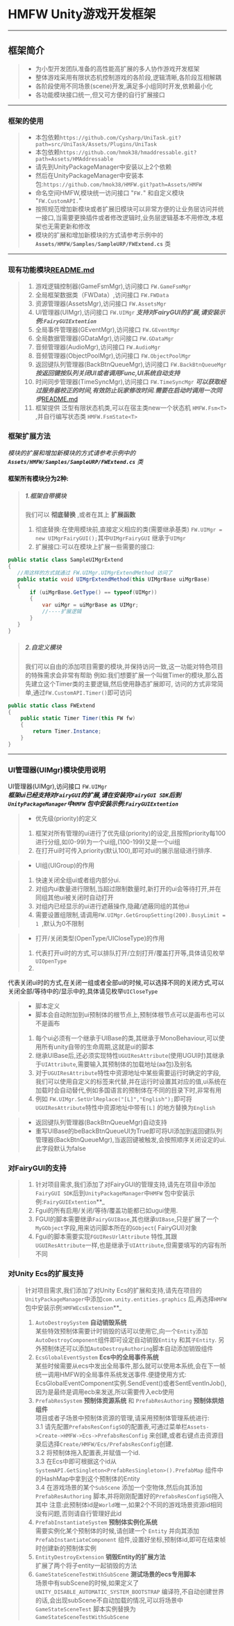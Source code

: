 # HMFW Unity游戏开发框架

***

## 框架简介

> * 为小型开发团队准备的高性能高扩展的多人协作游戏开发框架
>* 整体游戏采用有限状态机控制游戏的各阶段,逻辑清晰,各阶段互相解耦
>* 各阶段使用不同场景(scene)开发,满足多小组同时开发,依赖最小化
>* 各功能模块接口统一,但又可方便的自行扩展接口

***

### 框架的使用

> * 本包依赖`https://github.com/Cysharp/UniTask.git?path=src/UniTask/Assets/Plugins/UniTask`
>* 本包依赖`https://github.com/hmok38/hmaddressable.git?path=Assets/HMAddressable`
>* 请先到UnityPackageManager中安装以上2个依赖
>* 然后在UnityPackageManager中安装本包:`https://github.com/hmok38/HMFW.git?path=Assets/HMFW`
>* 命名空间HMFW,模块统一访问接口 "`FW.`" 和自定义模块 "`FW.CustomAPI.`"
>* 按照规范增加新模块或者扩展旧模块可以非常方便的让业务层访问并统一接口,当需要更换插件或者修改逻辑时,业务层逻辑基本不用修改,本框架也无需更新和修改
>* 模块的扩展和增加新模块的方式请参考示例中的 **`Assets/HMFW/Samples/SampleURP/FWExtend.cs`** 类

***

### 现有功能模块[README.md](README.md)

> 1. 游戏逻辑控制器(GameFsmMgr),访问接口 `FW.GameFsmMgr`
>2. 全局框架数据类（FWData）,访问接口 `FW.FWData`
>3. 资源管理器(AssetsMgr),访问接口 `FW.AssetsMgr`
>4. UI管理器(UIMgr),访问接口 `FW.UIMgr` _**支持对FairyGUI的扩展,请安装示例:`FairyGUIExtention`**_
>5. 全局事件管理器(GEventMgr),访问接口 `FW.GEventMgr`
>6. 全局数据管理器(GDataMgr),访问接口 `FW.GDataMgr`
>7. 音频管理器(AudioMgr),访问接口 `FW.AudioMgr`
>8. 音频管理器(ObjectPoolMgr),访问接口 `FW.ObjectPoolMgr`
>9. 返回键队列管理器(BackBtnQueueMgr),访问接口 `FW.BackBtnQueueMgr`
    _**按返回键按队列关闭UI或者调用Func,UI系统自动支持**_
>10. 时间同步管理器(TimeSyncMgr),访问接口 `FW.TimeSyncMgr`
     _**可以获取经过服务器校正的时间,有效防止玩家修改时间.需要在启动时调用一次同步**_[README.md](README.md)
> 11.  框架提供 泛型有限状态机类,可以在宿主类new一个状态机 `HMFW.Fsm<T>` ,并自行编写状态类 `HMFW.FsmState<T>`
### 框架扩展方法

_模块的扩展和增加新模块的方式请参考示例中的 **`Assets/HMFW/Samples/SampleURP/FWExtend.cs`** 类_

#### 框架所有模块分为2种:

> ##### 1.框架自带模块
> 我们可以 **彻底替换** ,或者在其上 **扩展函数**
>1. 彻底替换:在使用模块前,直接定义相应的类(需要继承基类) `FW.UIMgr = new UIMgrFairyGUI();`其中`UIMgrFairyGUI`
    继承于`UIMgr`
>2. 扩展接口:可以在模块上扩展一些需要的接口:

 ```csharp
public static class SampleUIMgrExtend
{
    //用这样的方式就通过 FW.UIMgr.UIMgrExtendMethod 访问了
    public static void UIMgrExtendMethod(this UIMgrBase uiMgrBase)
    {
        if (uiMgrBase.GetType() == typeof(UIMgr))
        {
            var uiMgr = uiMgrBase as UIMgr;
            //----扩展逻辑
        }
    }
}
```

> ##### 2.自定义模块
> 我们可以自由的添加项目需要的模块,并保持访问一致,这一功能对特色项目的特殊需求会非常有帮助
> 例如:我们想要扩展一个叫做Timer的模块,那么首先建立这个Timer类的主要逻辑,然后使用静态扩展即可,
> 访问的方式非常简单,通过`FW.CustomAPI.Timer()`即可访问

```csharp
public static class FWExtend
{
    public static Timer Timer(this FW fw)
    {
        return Timer.Instance;
    }
}
```

 ***

### UI管理器(UIMgr)模块使用说明

UI管理器(UIMgr),访问接口 `FW.UIMgr`  
_**框架ui已经支持对`FairyGUI`的扩展,请在安装完`FairyGUI SDK`后到`UnityPackageManager`中`HMFW`
包中安装示例:`FairyGUIExtention`**_
> * 优先级(priority)的定义
>1. 框架对所有管理的ui进行了优先级(priority)的设定,且按照priority每100进行分组,如(0-99)为一个ui组,(100-199)又是一个ui组
>2. 在打开ui时可传入priority(默认100),即可对ui的展示层级进行排序.

> * UI组(UIGroup)的作用
>1. 快速关闭全组ui或者组内部分ui.
>2. 对组内ui数量进行限制,当超过限制数量时,新打开的ui会等待打开,并在同组其他ui被关闭时自动打开
>3. 对组内已经显示的ui进行遮蔽操作,隐藏/遮蔽同组的其他ui
>4. 需要设置组限制,请调用`FW.UIMgr.GetGroupSetting(200).BusyLimit = 1 `,默认为0不限制

> * 打开/关闭类型(OpenType/UICloseType)的作用
>1. 代表打开ui时的方式,可以排队打开/立刻打开/覆盖打开等,具体请见枚举`UIOpenType`
>2.
代表关闭ui时的方式,在关闭一组或者全部ui的时候,可以选择不同的关闭方式,可以关闭全部/等待中的/显示中的,具体请见枚举`UICloseType`

> * 脚本定义
>* 脚本会自动附加到ui预制体的根节点上,预制体根节点可以是画布也可以不是画布
>1. 每个ui必须有一个继承于UIBase的类,其继承于MonoBehaviour,可以使用所有unity自带的生命周期,这就是ui的脚本
>2. 继承UIBase后,还必须实现特性`UGUIResAttribute`(使用UGUI时)其继承于`UIAttribute`,需要输入其预制体的加载地址(aa包)及别名
>3. 对于`UGUIResAttribute`特性中资源地址中某些需要运行时确定的字段,我们可以使用自定义的标签来代替,并在运行时设置其对应的值,ui系统在加载时会自动替代,例如多国语言的预制体在不同的目录下时,非常有用
>4. 例如 `FW.UIMgr.SetUrlReplace("[L]","English");`即可将`UGUIResAttribute`特性中资源地址中带有`[L]`
    的地方替换为`English`

> * 返回键队列管理器(BackBtnQueueMgr)自动支持
>* 重写UIBase的beBackBtnQueueUI为True即可将UI添加到返回键队列管理器(BackBtnQueueMgr),当返回键被触发,会按照顺序关闭设定的ui.此字段默认为false

### 对FairyGUI的支持

> 1. 针对项目需求,我们添加了对FairyGUI的管理支持,请先在项目中添加`FairyGUI SDK`后到`UnityPackageManager`中`HMFW`
     包中安装示例:`FairyGUIExtention`**_
>2. Fgui的所有启用/关闭/等待/覆盖功能都已如ugui使用.
>3. FGUI的脚本需要继承`FairyGUIBase`,其也继承`UIBase`,只是扩展了一个`MyGObject`字段,用来访问脚本所在的`GObject`(
    FairyGUI)对象
>4. Fgui的脚本需要实现`FGUIResUrlAttribute` 特性,其跟`UGUIResAttribute`一样,也是继承于`UIAttribute`,但需要填写的内容有所不同

### 对Unity Ecs的扩展支持

> 针对项目需求,我们添加了对Unity Ecs的扩展和支持,请先在项目的`UnityPackageManager`中添加`com.unity.entities.graphics`
> 后,再选择`HMFW`包中安装示例:`HMFWEcsExtension`**_
>1. `AutoDestroySystem` **自动销毁系统**  
    某些特效预制体需要计时销毁的话可以使用它,向一个`Entity`添加`AutoDestroyComponent`组件即可设定自动销毁`Entity`
    和其`子Entity`.
    另外预制体还可以添加`AutoDestroyAuthoring`脚本自动添加销毁组件
>2. `EcsGlobalEventSystem` **Ecs中的全局事件系统**  
    某些时候需要从ecs中发出全局事件,那么就可以使用本系统,会在下一帧统一调用HMFW的全局事件系统发送事件.便捷使用方式:
    EcsGlobalEventComponent实例.SendEvent()或者SentEventInJob(),因为是最终是调用ecb来发送,所以需要传入ecb使用
>3. `PrefabResSystem` **预制体资源系统**  和 `PrefabResAuthoring` **预制体烘焙组件**  
    项目或者子场景中预制体资源的管理,请采用预制体管理系统进行:  
    3.1 请先配置`PrefabsResConfigSO`的配置表,可通过菜单栏`Assets->Create->HMFW->Ecs->PrefabsResConfig`
    来创建,或者右键点击资源目录后选择`Create/HMFW/Ecs/PrefabsResConfig`创建.  
    3.2 将预制体拖入配置表,并赋值一个id.  
    3.3 在Ecs中即可根据这个id从 `SystemAPI.GetSingleton<PrefabResSingleton>().PrefabMap`
    组件中的HashMap中拿到这个预制体的Entity  
    3.4 在游戏场景的某个`SubScene` 添加一个空物体,然后向其添加`PrefabResAuthoring`
    脚本,并将刚刚配置好的`PrefabsResConfigSO`拖入其中
    注意:此预制体id是`World`唯一,如果2个不同的游戏场景资源id相同没有问题,否则请自行管理好此id
>4. `PrefabInstantiateSystem` **预制体实例化系统**  
    需要实例化某个预制体的时候,请创建一个 `Entity` 并向其添加 `PrefabInstantiateComponent`
    组件,设置好坐标,预制体id,即可在结束帧时创建新的预制体实例
>5. `EntityDestroyExtension` **销毁Entity的扩展方法**  
    扩展了两个将子entity一起销毁的方法
>6. `GameStateSceneTestWithSubScene` **测试场景的ecs专用脚本**  
    场景中有subScene的时候,如果定义了 `UNITY_DISABLE_AUTOMATIC_SYSTEM_BOOTSTRAP`
    编译符,不自动创建世界的话,会出现subScene不自动加载的情况,可以将场景中`GameStateSceneTest`
    脚本实例替换为`GameStateSceneTestWithSubScene`
